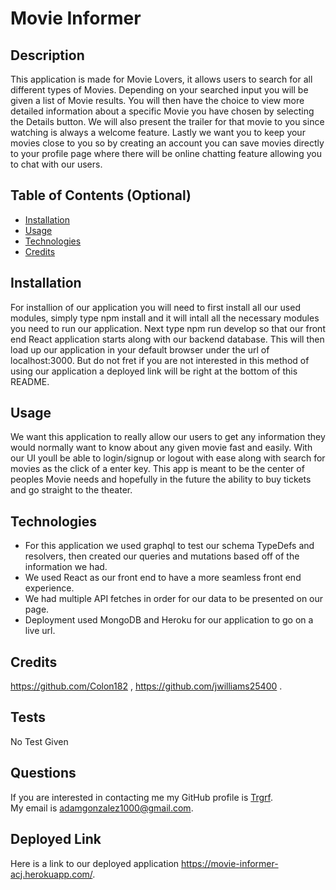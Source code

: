 # Movie Informer
## Description
This application is made for Movie Lovers, it allows users to search for all different types of Movies. Depending on your searched input you will be given a list of Movie results. You will then have the choice to view more detailed information about a specific Movie you have chosen by selecting the Details button. We will also present the trailer for that movie to you since watching is always a welcome feature. Lastly we want you to keep your movies close to you so by creating an account you can save movies directly to your profile page where there will be online chatting feature allowing you to chat with our users.

## Table of Contents (Optional)
- [Installation](#installation)
- [Usage](#usage)
- [Technologies](#technologies)
- [Credits](#credits)
## Installation
For installion of our application you will need to first install all our used modules, simply type npm install and it will intall all the necessary modules you need to run our application. Next type npm run develop so that our front end React application starts along with our backend database. This will then load up our application in your default browser under the url of localhost:3000. But do not fret if you are not interested in this method of using our application a deployed link will be right at the bottom of this README.
## Usage
We want this application to really allow our users to get any information they would normally want to know about any given movie fast and easily. With our UI youll be able to login/signup or logout with ease along with search for movies as the click of a enter key. This app is meant to be the center of peoples Movie needs and hopefully in the future the ability to buy tickets and go straight to the theater.
## Technologies
- For this application we used graphql to test our schema TypeDefs and resolvers, then created our queries and mutations based off of the information we had. 
- We used React as our front end to have a more seamless front end experience.
- We had multiple API fetches in order for our data to be presented on our page.
- Deployment used MongoDB and Heroku for our application to go on a live url.

## Credits
https://github.com/Colon182 , https://github.com/jwilliams25400 .
## Tests
No Test Given
## Questions
If you are interested in contacting me my GitHub profile is [Trgrf](https://github.com/Trgrf). <br />
My email is [adamgonzalez1000@gmail.com](mailto:adamgonzalez1000@gmail.com).
## Deployed Link
Here is a link to our deployed application https://movie-informer-acj.herokuapp.com/.
